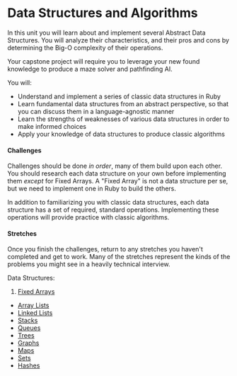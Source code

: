 # Data Structures and Algorithms

In this unit you will learn about and implement several Abstract Data Structures. You will analyze their characteristics, and their pros and cons by determining the Big-O complexity of their operations.

Your capstone project will require you to leverage your new found knowledge to produce a maze solver and pathfinding AI.

You will:

 * Understand and implement a series of classic data structures in Ruby
 * Learn fundamental data structures from an abstract perspective, so that you can discuss them in a language-agnostic manner
 * Learn the strengths of weaknesses of various data structures in order to make informed choices
 * Apply your knowledge of data structures to produce classic algorithms

#### Challenges

Challenges should be done _in order_, many of them build upon each other. You should research each data structure on your own before implementing them _except_ for Fixed Arrays. A "Fixed Array" is not a data structure per se, but we need to implement one in Ruby to build the others.

In addition to familiarizing you with classic data structures, each data structure has a set of required, standard operations. Implementing these operations will provide practice with classic algorithms.

#### Stretches

Once you finish the challenges, return to any stretches you haven't completed and get to work. Many of the stretches represent the kinds of the problems you might see in a heavily technical interview.

Data Structures:

 1. [Fixed Arrays](../../../data-structures-fixed-array-challenge)
 *  [Array Lists](../../../data-structures-array-list-challenge)
 *  [Linked Lists](../../../data-structures-linked-list-challenge)
 *  [Stacks](../../../data-structures-stack-challenge)
 *  [Queues](../../../data-structures-queue-challenge)
 *  [Trees](../../../data-structures-tree-challenge)
 *  [Graphs](../../../data-structures-graph-challenge)
 *  [Maps](../../../data-structures-maps-challenge)
 *  [Sets](../../../data-structures-set-challenge)
 *  [Hashes](../../../data-structures-hash-challenge)

